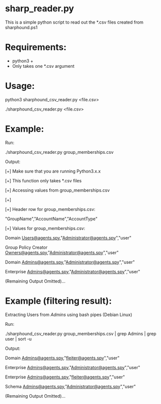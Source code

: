 # sharp_reader.py
This is a simple python script to read out the *.csv files created from sharphound.ps1

# Requirements:
- python3 +
- Only takes one *.csv argument

# Usage:

 python3 sharphound_csv_reader.py <file.csv>

 ./sharphound_csv_reader.py <file.csv>
 
# Example:
Run:

./sharphound_csv_reader.py group_memberships.csv                                    

Output:

[+] Make sure that you are running Python3.x.x

[+] This function only takes *.csv files

[+] Accessing values from group_memberships.csv

[+]

[+] Header row for group_memberships.csv:

"GroupName","AccountName","AccountType"


[+] Values for group_memberships.csv:

Domain Users@agents.spy,"Administrator@agents.spy","user"

Group Policy Creator Owners@agents.spy,"Administrator@agents.spy","user"

Domain Admins@agents.spy,"Administrator@agents.spy","user"

Enterprise Admins@agents.spy,"Administrator@agents.spy","user"

(Remaining Output Omitted)...
 
# Example (filtering result):
Extracting Users from *Admins* using bash pipes (Debian Linux)

Run:

./sharphound_csv_reader.py group_memberships.csv | grep Admins | grep user | sort -u

Output:

Domain Admins@agents.spy,"fleiter@agents.spy","user"

Enterprise Admins@agents.spy,"Administrator@agents.spy","user"

Enterprise Admins@agents.spy,"fleiter@agents.spy","user"

Schema Admins@agents.spy,"Administrator@agents.spy","user"

(Remaining Output Omitted)...
